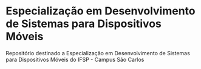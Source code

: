 # Especialização em Desenvolvimento de Sistemas para Dispositivos Móveis
Repositório destinado a Especialização em Desenvolvimento de Sistemas para Dispositivos Móveis do IFSP - Campus São Carlos
